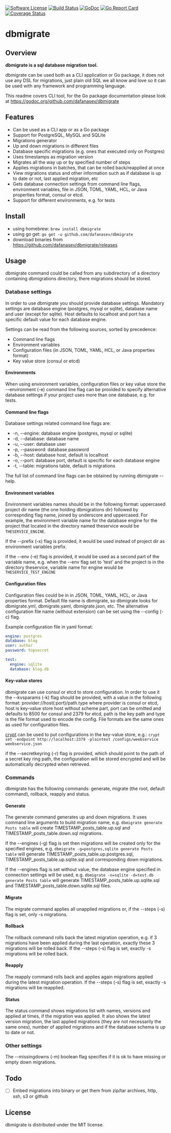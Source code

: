 [![Software License](https://img.shields.io/badge/license-MIT-brightgreen.svg?style=flat-square)](/LICENSE)
[![Build Status](https://travis-ci.org/dafanasev/lu.svg?branch=master)](https://travis-ci.org/dafanasev/dbmigrate)
[![GoDoc](https://godoc.org/github.com/dafanasev/go-yandex-translate?status.svg)](https://godoc.org/github.com/dafanasev/dbmigrate)
[![Go Report Card](https://goreportcard.com/badge/github.com/dafanasev/lu)](https://goreportcard.com/report/github.com/dafanasev/dbmigrate)
[![Coverage Status](https://coveralls.io/repos/github/dafanasev/lu/badge.svg)](https://coveralls.io/github/dafanasev/dbmigrate)

# dbmigrate

## Overview
__dbmigrate is a sql database migration tool.__   

dbmigrate can be used both as a CLI application or Go package, it does not use any DSL for migrations, just plain old SQL we all know and love
so it can be used with any framework and programming language. 

This readme covers CLI tool, for the Go package documentation please look at https://godoc.org/github.com/dafanasev/dbmigrate

## Features
* Can be used as a CLI app or as a Go package
* Support for PostgreSQL, MySQL and SQLite
* Migrations generator
* Up and down migrations in different files
* Database specific migrations (e.g. ones that executed only on Postgres)
* Uses timestamps as migration version
* Migrates all the way up or by specified number of steps
* Applies migrations in batches, that can be rolled back/reapplied at once   
* View migrations status and other information such as if database is up to date or not, last applied migration, etc
* Gets database connection settings from command line flags, environment variables, file in JSON, TOML, YAML, HCL, or Java properties format, consul or etcd.
* Support for different environments, e.g. for tests

## Install
* using homebrew: `brew install dbmigrate`
* using go get: `go get -u github.com/dafanasev/dbmigrate`
* download binaries from https://github.com/dafanasev/dbmigrate/releases

## Usage
dbmigrate command could be called from any subdirectory of a directory containing dbmigrations directory, there migrations should be stored.  

### Database settings
In order to use dbmigrate you should provide database settings.
Mandatory settings are database engine (postgres, mysql or sqlite), database name and user (except for sqlite).
Host defaults to localhost and port has a specific default value for each database engine.
 
Settings can be read from the following sources, sorted by precedence: 
* Command line flags
* Environment variables
* Configuration files (in JSON, TOML, YAML, HCL, or Java properties format)
* Key value store (consul or etcd)

#### Environments
When using environment variables, configuration files or key value store the --environment (-e) command line flag can be provided 
to specify alternative database settings if your project uses more than one database, e.g. for tests. 

#### Command line flags
Database settings related command line flags are:
* -n, --engine: database engine (postgres, mysql or sqlite)
* -d, --database: database name
* -u, --user: database user
* -p, --password: database password
* -b, --host: database host, default is localhost
* -o, --port: database port, default is specific for each database engine
* -t, --table: migrations table, default is migrations

The full list of command line flags can be obtained by running dbmigrate --help.

#### Environment variables
Environment variables names should be in the following format:
uppercased project dir name (the one holding dbmigrations dir) followed by correspnding flag name, joined by underscore and uppercased.
For example, the environment variable name for the database engine for the project that located in the directory named theservice would be `THESERVICE_ENGINE`.

If the --prefix (-x) flag is provided, it would be used instead of project dir as environment variables prefix.

if the --env (-e) flag is provided, it would be used as a second part of the variable name, 
e.g. when the --env flag set to 'test' and the project is in the directory theservice, 
variable name for engine would be `THESERVICE_TEST_ENGINE`

#### Configuration files
Configuration files could be in in JSON, TOML, YAML, HCL, or Java properties format. 
Default file name is dbmigrate, so dbmigrate looks for dbmigrate.yml, dbmigrate.yaml, dbmigrate.json, etc.
The alternative configuration file name (without extension) can be set using the --config (-c) flag.

Example configuration file in yaml format:

```yaml
engine: postgres
database: blog
user: author
password: topsecret

test:
  engine: sqlite
  database: blog.db
``` 

#### Key-value stores

dbmigrate can use consul or etcd to store configuration.
In order to use it the --kvsparams (-k) flag should be provided, with a value in the following format:
provider://host(:port)/path.type where provider is consul or etcd, host is key-value store host without scheme part,
port can be omitted and defaults to 8500 for consul and 2379 for etcd, 
path is the key path and type is the file format used to encode the config. 
File formats are the same ones as used for configuration files.

[crypt](https://github.com/xordataexchange/crypt) can be used to put configurations in the key-value store, e.g.:
`crypt set -endpoint http://localhost:2379 -plaintext /configs/weebservice weebservice.json`

if the --secretkeyring (-r) flag is provided, which should point to the path of a secret key ring path, 
the configuration will be stored encrypted and will be automatically decrypted when retrieved.

### Commands
dbmigrate has the following commands: generate, migrate (the root, default command), rollback, reapply and status.

#### Generate
The generate command generates up and down migrations. It uses command line arguments to build migration name,
e.g. `dbmigrate generate Posts table` will create TIMESTAMP_posts_table.up.sql and TIMESTAMP_posts_table.down.sql migrations.

If the --engines (-g) flag is set then migrations will be created only for the specified engines, 
e.g. `dbmigrate -g=postgres,sqlite generate Posts table` will generate TIMESTAMP_posts_table.up.postgres.sql, TIMESTAMP_posts_table.up.sqlite.sql
and corresponding down migrations.

If the --engines flag is set without value, the database engine specified in connection settings will be used,
e.g. `dbmigrate -n=sqlite -d=test.db generate Posts table` will generate TIMESTAMP_posts_table.up.sqlite.sql and TIMESTAMP_posts_table.down.sqlite.sql files.


#### Migrate
The migrate command applies all unapplied migrations or, if the --steps (-s) flag is set, only -s migrations.

#### Rollback
The rollback command rolls back the latest migration operation, e.g. if 3 migrations have been applied during the last operation, exactly these 3 migrations will be rolled back.
If the --steps (-s) flag is set, exactly -s migrations will be rolled back.

#### Reapply
The reapply command rolls back and applies again migrations applied during the latest migration operation.
If the --steps (-s) flag is set, exactly -s migrations will be reapplied.

#### Status
The status command shows migrations list with names, versions and applied at times, if the migration was applied.
It also shows the latest version migration, the last applied migrations (they are not necessarily the same ones), 
number of applied migrations and if the database schema is up to date or not. 

### Other settings
The --missingdowns (-m) boolean flag specifies if it is ok to have missing or empty down migrations.
 
## Todo
- [ ] Embed migrations into binary or get them from zip/tar archives, http, ssh, s3 or github

## License
dbmigrate is distributed under the MIT license.